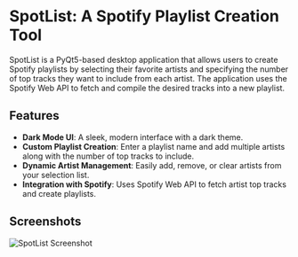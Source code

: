 # SpotList: A Spotify Playlist Creation Tool

SpotList is a PyQt5-based desktop application that allows users to create Spotify playlists by selecting their favorite artists and specifying the number of top tracks they want to include from each artist. The application uses the Spotify Web API to fetch and compile the desired tracks into a new playlist.

## Features

- **Dark Mode UI**: A sleek, modern interface with a dark theme.
- **Custom Playlist Creation**: Enter a playlist name and add multiple artists along with the number of top tracks to include.
- **Dynamic Artist Management**: Easily add, remove, or clear artists from your selection list.
- **Integration with Spotify**: Uses Spotify Web API to fetch artist top tracks and create playlists.

## Screenshots

![SpotList Screenshot]([screenshot.png](https://i.ibb.co/nkFV61S/Capture.png)) 
